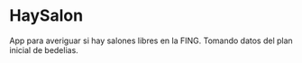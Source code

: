 HaySalon
=========

App para averiguar si hay salones libres en la FING. Tomando datos del plan inicial de bedelias.
